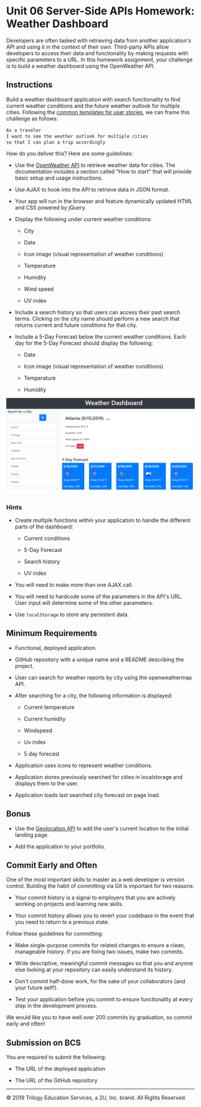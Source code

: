 # Unit 06 Server-Side APIs Homework: Weather Dashboard

Developers are often tasked with retrieving data from another application's API and using it in the context of their own. Third-party APIs allow developers to access their data and functionality by making requests with specific parameters to a URL. In this homework assignment, your challenge is to build a weather dashboard using the OpenWeather API.

## Instructions

Build a weather dashboard application with search functionality to find current weather conditions and the future weather outlook for multiple cities. Following the [common templates for user stories](https://en.wikipedia.org/wiki/User_story#Common_templates), we can frame this challenge as follows:

```
As a traveler
I want to see the weather outlook for multiple cities
so that I can plan a trip accordingly
```

How do you deliver this? Here are some guidelines:

- Use the [OpenWeather API](https://openweathermap.org/api) to retrieve weather data for cities. The documentation includes a section called "How to start" that will provide basic setup and usage instructions.

- Use AJAX to hook into the API to retrieve data in JSON format.

- Your app will run in the browser and feature dynamically updated HTML and CSS powered by jQuery.

- Display the following under current weather conditions:

  - City

  - Date

  - Icon image (visual representation of weather conditions)

  - Temperature

  - Humidity

  - Wind speed

  - UV index

- Include a search history so that users can access their past search terms. Clicking on the city name should perform a new search that returns current and future conditions for that city.

- Include a 5-Day Forecast below the current weather conditions. Each day for the 5-Day Forecast should display the following:

  - Date

  - Icon image (visual representation of weather conditions)

  - Temperature

  - Humidity

![weather dashboard](./Assets/06-Server-Side-APIs-homework-demo.png)

### Hints

- Create multiple functions within your application to handle the different parts of the dashboard:

  - Current conditions

  - 5-Day Forecast

  - Search history

  - UV index

- You will need to make more than one AJAX call.

- You will need to hardcode some of the parameters in the API's URL. User input will determine some of the other parameters.

- Use `localStorage` to store any persistent data.

## Minimum Requirements

- Functional, deployed application.

- GitHub repository with a unique name and a README describing the project.

- User can search for weather reports by city using the openweathermap API.

- After searching for a city, the following information is displayed:

  - Current temperature

  - Current humidity

  - Windspeed

  - Uv index

  - 5 day forecast

- Application uses icons to represent weather conditions.

- Application stores previously searched for cities in localstorage and displays them to the user.

- Application loads last searched city forecast on page load.

## Bonus

- Use the [Geolocation API](https://developer.mozilla.org/en-US/docs/Web/API/Geolocation_API) to add the user's current location to the initial landing page.

- Add the application to your portfolio.

## Commit Early and Often

One of the most important skills to master as a web developer is version control. Building the habit of committing via Git is important for two reasons:

- Your commit history is a signal to employers that you are actively working on projects and learning new skills.

- Your commit history allows you to revert your codebase in the event that you need to return to a previous state.

Follow these guidelines for committing:

- Make single-purpose commits for related changes to ensure a clean, manageable history. If you are fixing two issues, make two commits.

- Write descriptive, meaningful commit messages so that you and anyone else looking at your repository can easily understand its history.

- Don't commit half-done work, for the sake of your collaborators (and your future self!).

- Test your application before you commit to ensure functionality at every step in the development process.

We would like you to have well over 200 commits by graduation, so commit early and often!

## Submission on BCS

You are required to submit the following:

- The URL of the deployed application

- The URL of the GitHub repository

---

© 2019 Trilogy Education Services, a 2U, Inc. brand. All Rights Reserved.
